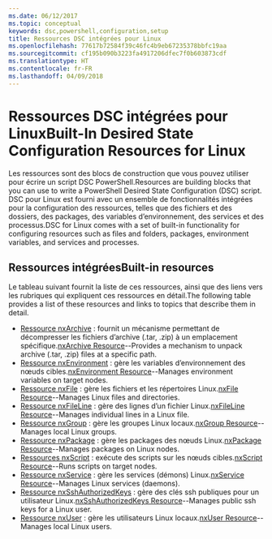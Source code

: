 ```yaml
---
ms.date: 06/12/2017
ms.topic: conceptual
keywords: dsc,powershell,configuration,setup
title: Ressources DSC intégrées pour Linux
ms.openlocfilehash: 77617b72584f39c46fc4b9eb67235378bbfc19aa
ms.sourcegitcommit: cf195b090b3223fa4917206dfec7f0b603873cdf
ms.translationtype: HT
ms.contentlocale: fr-FR
ms.lasthandoff: 04/09/2018
---
```

# <a name="built-in-desired-state-configuration-resources-for-linux"></a><span data-ttu-id="e65ba-103">Ressources DSC intégrées pour Linux</span><span class="sxs-lookup"><span data-stu-id="e65ba-103">Built-In Desired State Configuration Resources for Linux</span></span>

<span data-ttu-id="e65ba-104">Les ressources sont des blocs de construction que vous pouvez utiliser pour écrire un script DSC PowerShell.</span><span class="sxs-lookup"><span data-stu-id="e65ba-104">Resources are building blocks that you can use to write a PowerShell Desired State Configuration (DSC) script.</span></span> <span data-ttu-id="e65ba-105">DSC pour Linux est fourni avec un ensemble de fonctionnalités intégrées pour la configuration des ressources, telles que des fichiers et des dossiers, des packages, des variables d’environnement, des services et des processus.</span><span class="sxs-lookup"><span data-stu-id="e65ba-105">DSC for Linux comes with a set of built-in functionality for configuring resources such as files and folders, packages, environment variables, and services and processes.</span></span>

## <a name="built-in-resources"></a><span data-ttu-id="e65ba-106">Ressources intégrées</span><span class="sxs-lookup"><span data-stu-id="e65ba-106">Built-in resources</span></span>

<span data-ttu-id="e65ba-107">Le tableau suivant fournit la liste de ces ressources, ainsi que des liens vers les rubriques qui expliquent ces ressources en détail.</span><span class="sxs-lookup"><span data-stu-id="e65ba-107">The following table provides a list of these resources and links to topics that describe them in detail.</span></span>

* <span data-ttu-id="e65ba-108">[Ressource nxArchive](lnxArchiveResource.md) : fournit un mécanisme permettant de décompresser les fichiers d’archive (.tar, .zip) à un emplacement spécifique.</span><span class="sxs-lookup"><span data-stu-id="e65ba-108">[nxArchive Resource](lnxArchiveResource.md)--Provides a mechanism to unpack archive (.tar, .zip) files at a specific path.</span></span>
* <span data-ttu-id="e65ba-109">[Ressource nxEnvironment](lnxEnvironmentResource.md) : gère les variables d’environnement des nœuds cibles.</span><span class="sxs-lookup"><span data-stu-id="e65ba-109">[nxEnvironment Resource](lnxEnvironmentResource.md)--Manages environment variables on target nodes.</span></span>
* <span data-ttu-id="e65ba-110">[Ressource nxFile](lnxFileResource.md) : gère les fichiers et les répertoires Linux.</span><span class="sxs-lookup"><span data-stu-id="e65ba-110">[nxFile Resource](lnxFileResource.md)--Manages Linux files and directories.</span></span>
* <span data-ttu-id="e65ba-111">[Ressource nxFileLine](lnxFileLineResource.md) : gère des lignes d’un fichier Linux.</span><span class="sxs-lookup"><span data-stu-id="e65ba-111">[nxFileLine Resource](lnxFileLineResource.md)--Manages individual lines in a Linux file.</span></span>
* <span data-ttu-id="e65ba-112">[Ressource nxGroup](lnxGroupResource.md) : gère les groupes Linux locaux.</span><span class="sxs-lookup"><span data-stu-id="e65ba-112">[nxGroup Resource](lnxGroupResource.md)--Manages local Linux groups.</span></span>
* <span data-ttu-id="e65ba-113">[Ressource nxPackage](lnxPackageResource.md) : gère les packages des nœuds Linux.</span><span class="sxs-lookup"><span data-stu-id="e65ba-113">[nxPackage Resource](lnxPackageResource.md)--Manages packages on Linux nodes.</span></span>
* <span data-ttu-id="e65ba-114">[Ressources nxScript](lnxScriptResource.md) : exécute des scripts sur les nœuds cibles.</span><span class="sxs-lookup"><span data-stu-id="e65ba-114">[nxScript Resource](lnxScriptResource.md)--Runs scripts on target nodes.</span></span>
* <span data-ttu-id="e65ba-115">[Ressource nxService](lnxServiceResource.md) : gère les services (démons) Linux.</span><span class="sxs-lookup"><span data-stu-id="e65ba-115">[nxService Resource](lnxServiceResource.md)--Manages Linux services (daemons).</span></span>
* <span data-ttu-id="e65ba-116">[Ressource nxSshAuthorizedKeys](lnxSshAuthorizedKeysResource.md) : gère des clés ssh publiques pour un utilisateur Linux.</span><span class="sxs-lookup"><span data-stu-id="e65ba-116">[nxSshAuthorizedKeys Resource](lnxSshAuthorizedKeysResource.md)--Manages public ssh keys for a Linux user.</span></span>
* <span data-ttu-id="e65ba-117">[Ressource nxUser](lnxUserResource.md) : gère les utilisateurs Linux locaux.</span><span class="sxs-lookup"><span data-stu-id="e65ba-117">[nxUser Resource](lnxUserResource.md)--Manages local Linux users.</span></span>